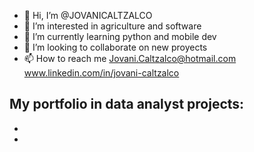 - 👋 Hi, I’m @JOVANICALTZALCO
- 👀 I’m interested in agriculture and software
- 🌱 I’m currently learning python and mobile dev
- 💞️ I’m looking to collaborate on new proyects
- 📫 How to reach me Jovani.Caltzalco@hotmail.com 
www.linkedin.com/in/jovani-caltzalco
<!---
JOVANICALTZALCO/JOVANICALTZALCO is a ✨ special ✨ repository because its `README.md` (this file) appears on your GitHub profile.
You can click the Preview link to take a look at your changes.
--->
My portfolio in data analyst projects:
- 
-
-
